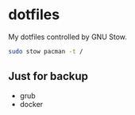 # dotfiles

My dotfiles controlled by GNU Stow.

```sh
sudo stow pacman -t /
```

## Just for backup

- grub
- docker
